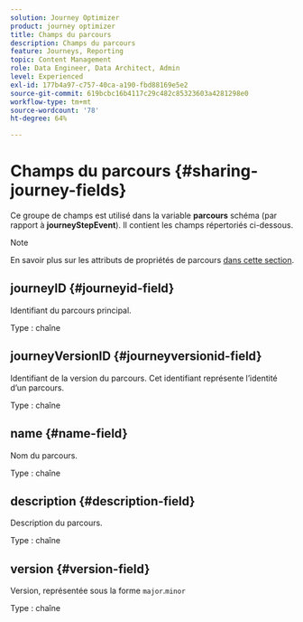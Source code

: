 ```yaml
---
solution: Journey Optimizer
product: journey optimizer
title: Champs du parcours
description: Champs du parcours
feature: Journeys, Reporting
topic: Content Management
role: Data Engineer, Data Architect, Admin
level: Experienced
exl-id: 177b4a97-c757-40ca-a190-fbd88169e5e2
source-git-commit: 619bcbc16b4117c29c482c85323603a4281298e0
workflow-type: tm+mt
source-wordcount: '78'
ht-degree: 64%

---
```


# Champs du parcours {#sharing-journey-fields}

Ce groupe de champs est utilisé dans la variable **parcours** schéma (par rapport à **journeyStepEvent**). Il contient les champs répertoriés ci-dessous.


>[!NOTE]
>
>En savoir plus sur les attributs de propriétés de parcours [dans cette section](../building-journeys/expression/journey-properties.md#journey-propertoes-fields).


## journeyID {#journeyid-field}

Identifiant du parcours principal.

Type : chaîne

## journeyVersionID {#journeyversionid-field}

Identifiant de la version du parcours. Cet identifiant représente l’identité d’un parcours.

Type : chaîne

## name {#name-field}

Nom du parcours.

Type : chaîne

## description {#description-field}

Description du parcours.

Type : chaîne

## version {#version-field}

Version, représentée sous la forme `major`.`minor`

Type : chaîne
